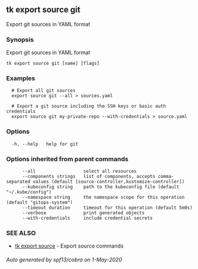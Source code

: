 ## tk export source git

Export git sources in YAML format

### Synopsis

Export git sources in YAML format

```
tk export source git [name] [flags]
```

### Examples

```
  # Export all git sources
  export source git --all > sources.yaml

  # Export a git source including the SSH keys or basic auth credentials
  export source git my-private-repo --with-credentials > source.yaml

```

### Options

```
  -h, --help   help for git
```

### Options inherited from parent commands

```
      --all                  select all resources
      --components strings   list of components, accepts comma-separated values (default [source-controller,kustomize-controller])
      --kubeconfig string    path to the kubeconfig file (default "~/.kube/config")
      --namespace string     the namespace scope for this operation (default "gitops-system")
      --timeout duration     timeout for this operation (default 5m0s)
      --verbose              print generated objects
      --with-credentials     include credential secrets
```

### SEE ALSO

* [tk export source](tk_export_source.md)	 - Export source commands

###### Auto generated by spf13/cobra on 1-May-2020
